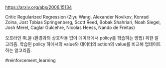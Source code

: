 https://arxiv.org/abs/2006.15134

Critic Regularized Regression (Ziyu Wang, Alexander Novikov, Konrad Zolna, Jost Tobias Springenberg, Scott Reed, Bobak Shahriari, Noah Siegel, Josh Merel, Caglar Gulcehre, Nicolas Heess, Nando de Freitas)

오프라인 RL을 (환경과의 상호작용 없이 데이터에서 policy를 학습하는 방법) 위한 알고리즘. 학습된 policy 하에서의 value와 데이터의 action의 value를 비교해 업데이트하는 알고리즘.

#reinforcement_learning 